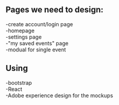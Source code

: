 ## Pages we need to design:  
-create account/login page  
-homepage  
-settings page  
-"my saved events" page  
-modual for single event

## Using  
-bootstrap  
-React  
-Adobe experience design for the mockups 
